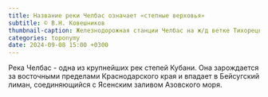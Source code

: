 ```yaml
---
title: Название реки Челбас означает «степные верховья»
subtitle: © В.Н. Ковешников
thumbnail-caption: Железнодорожная станции Челбас на ж/д ветке Тихорецк-Краснодар СКЖД
categories: toponymy
date: 2024-09-08 15:00 +0300
---
```

Река Челбас - одна из крупнейших рек степей Кубани. Она зарождается за восточными пределами Краснодарского края и впадает в Бейсугский лиман, соединяющийся с Ясенским заливом Азовского моря.